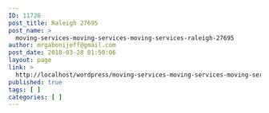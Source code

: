 ```yaml
---
ID: 11728
post_title: Raleigh 27695
post_name: >
  moving-services-moving-services-moving-services-raleigh-27695
author: mrgabonijeff@gmail.com
post_date: 2018-03-28 01:50:06
layout: page
link: >
  http://localhost/wordpress/moving-services-moving-services-moving-services-raleigh-27695/
published: true
tags: [ ]
categories: [ ]
---
```

